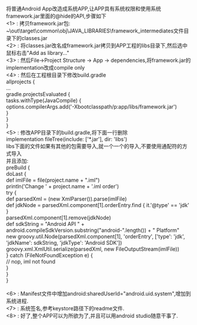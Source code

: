 将普通Android App改造成系统APP,让APP具有系统权限和使用系统framework.jar里面的@hide的API,步骤如下<br>
<1> : 拷贝framework.jar包:<br>
~\out\target\common\obj\JAVA_LIBRARIES\framework_intermediates文件目录下的classes.jar<br>
<2> : 将classes.jar改名成framework.jar拷贝到APP工程的libs目录下,然后选中鼠标右击"Add as library..."<br>
<3> : 然后File->Project Structure -> App -> dependencies,将framework.jar的implementation改成compile only<br>
<4> : 然后在工程根目录下修改build.gradle<br>
allprojects {<br>
    ...<br>
    gradle.projectsEvaluated {<br>
        tasks.withType(JavaCompile) {<br>
            options.compilerArgs.add('-Xbootclasspath/p:app/libs/framework.jar')<br>
        }<br>
    }<br>
}<br>
<5> : 修改APP目录下的build.gradle,将下面一行删除<br>
implementation fileTree(include: ['*.jar'], dir: 'libs')<br>
libs下面的文件如果有其他的包需要导入,就一个一个的导入,不要使用通配符的方式导入<br>
并且添加:<br>
preBuild {<br>
    doLast {<br>
        def imlFile = file(project.name + ".iml")<br>
        println('Change ' + project.name + '.iml order')<br>
        try {<br>
            def parsedXml = (new XmlParser()).parse(imlFile)<br>
            def jdkNode = parsedXml.component[1].orderEntry.find { it.'@type' == 'jdk' }<br>
            parsedXml.component[1].remove(jdkNode)<br>
            def sdkString = "Android API " + android.compileSdkVersion.substring("android-".length()) + " Platform"<br>
            new groovy.util.Node(parsedXml.component[1], 'orderEntry', ['type': 'jdk', 'jdkName': sdkString, 'jdkType': 'Android SDK'])<br>
            groovy.xml.XmlUtil.serialize(parsedXml, new FileOutputStream(imlFile))<br>
        } catch (FileNotFoundException e) {<br>
            // nop, iml not found<br>
        }<br>
    }<br>
}<br>
<br>
<6> : Manifest文件中增加android:sharedUserId="android.uid.system",增加到系统进程.<br>
<7> : 系统签名,参考keystore路径下的readme文件.<br>
<8> : 好了,整个APP可以为所欲为了,并且可以用android studio随意干事了.<br>